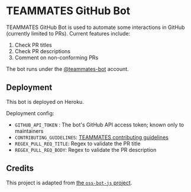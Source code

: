 # TEAMMATES GitHub Bot

TEAMMATES GitHub Bot is used to automate some interactions in GitHub (currently limited to PRs). Current features include:
1. Check PR titles
1. Check PR descriptions
1. Comment on non-conforming PRs

The bot runs under the [@teammates-bot](https://github.com/teammates-bot) account.

## Deployment

This bot is deployed on Heroku.

Deployment config:
- `GITHUB_API_TOKEN` : The bot's GitHub API access token; known only to maintainers
- `CONTRIBUTING_GUIDELINES`: [TEAMMATES contributing guidelines](https://teammates.github.io/teammates/contributing-doc.html)
- `REGEX_PULL_REQ_TITLE`: Regex to validate the PR title
- `REGEX_PULL_REQ_BODY`: Regex to validate the PR description

## Credits

This project is adapted from [the `oss-bot-js` project](https://github.com/samsontmr/oss-bot-js).
